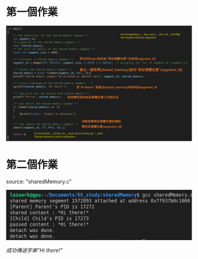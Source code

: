 # 第一個作業

![Image](https://github.com/LaZoark/Operation_System/blob/main/sharedMemory/SharedMemort%E7%AF%84%E4%BE%8B.png)

# 第二個作業

source: "sharedMemory.c"

![Image](https://github.com/LaZoark/Operation_System/blob/main/sharedMemory/pipe_pass_value.png)

*成功傳送字串”Hi there!”*
